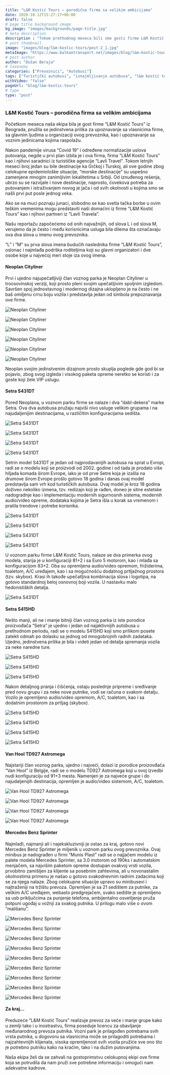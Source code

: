 ```yaml
---
title: "L&M Kostić Tours – porodična firma sa velikim ambicijama"
date: 2020-10-12T15:27:17+06:00
draft: false
# page title background image
bg_image: "images/backgrounds/page-title.jpg"
# meta description
description : "Tokom prethodnog meseca bili smo gosti firme L&M Kostić Tours iz Beograda, porodične firme sa velikim ambicijama i rezultatima iza sebe u prethodnom periodu."
# post thumbnail
image: "images/blog/l&m-kostic-tours/post-2_1.jpg"
metaImage: "https://www.balkantransport.net/images/blog/l&m-kostic-tours/post-2_1.jpg"
# post author
author: "Dušan Beraja"
# taxonomy
categories: ["Prevoznici", "Autobusi"]
tags: ["Turistički autobusi", "iznajmljivanje autobusa", "l&m kostić tours", "lavli travel", "neoplan", "setra", "turizam", "van hool"]
withVideo: "false"
pageUrl: "blog/l&m-kostic-tours"
# type
type: "post"
---
```


### L&M Kostić Tours – porodična firma sa velikim ambicijama

Početkom meseca naša ekipa bila je gost firme “L&M Kostić Tours” iz Beograda, pružila se jedinstvena prilika za upoznavanje sa vlasnicima firme, sa glavnim ljudima u organizaciji ovog prevoznika, kao i upoznavanje sa voznim jedinicama kojima raspolažu.

Nakon pandemije virusa “Covid 19” i određene normalizacije uslova putovanja, negde u prvi plan izbila je i ova firma, firma “L&M Kostić Tours” kao i njihovi saradnici iz turističke agencije “Lavli Travel”. Tokom letnjih meseci broj jedan su bile destinacije ka Grčkoj i Turskoj, ali ove godine zbog celokupne epidemiološke situacije, “morske destinacije” su uspešno zamenjene mnogim zanimljivim lokalitetima u Srbiji. Od iznuđenog rešenja, ubrzo su se razvijale i nove destinacije, naprosto, čovekova potreba za putovanjem i istraživanjem novog je jača i od svih okolnosti u kojima smo se našli prvi put posle jednog veka.

Ako se na muci poznaju junaci, slobodno se kao svetla tačka borbe u ovim teškim vremenima mogu predstaviti naši domaćini iz firme “L&M Kostić Tours” kao i njihovi partneri iz “Lavli Travela”.

Našu reportažu započećemo od onih najvažnijih, od slova L i od slova M, verujemo da je često i među korisnicima usluga bila dilema šta označavaju ova dva slova u imenu ovog prevoznika.

“L” i “M” su prva slova imena budućih naslednika firme “L&M Kostić Tours”, oslonac i najmlađa podrška roditeljima koji su glavni organizatori i dve osobe koje u najvećoj meri stoje iza ovog imena.

#### Neoplan Cityliner
Prvi i ujedno najupečatljiviji član voznog parka je Neoplan Cityliner u troosovinskoj verziji, koji prosto pleni svojim upečatljivim spoljnim izgledom. Savršen spoj jednostavnog i modernog dizajna uklopljeno je na često i ne baš omiljenu crnu boju vozila i predstavlja jedan od simbola prepoznavanja ove firme.

![Neoplan Cityliner](/images/blog/l&m-kostic-tours/post-2_2.jpg "Neoplan Cityliner")

![Neoplan Cityliner](/images/blog/l&m-kostic-tours/post-2_3.jpg "Neoplan Cityliner")

![Neoplan Cityliner](/images/blog/l&m-kostic-tours/post-2_4.jpg "Neoplan Cityliner")

![Neoplan Cityliner](/images/blog/l&m-kostic-tours/post-2_5.jpg "Neoplan Cityliner")

![Neoplan Cityliner](/images/blog/l&m-kostic-tours/post-2_6.jpg "Neoplan Cityliner")

![Neoplan Cityliner](/images/blog/l&m-kostic-tours/post-2_7.jpg "Neoplan Cityliner")

Neoplan svojim jedinstvenim dizajnom prosto skuplja poglede gde god bi se pojavio, zbog svog izgleda i visokog paketa opreme neretko se koristi i za goste koji žele VIP uslugu.

#### Setra S431DT

Pored Neoplana, u voznom parku firme se nalaze i dva “dabl-dekera” marke Setra. Ova dva autobusa pružaju najviši nivo usluge velikim grupama i na najudaljenijim destinacijama, u različitim konfiguracijama sedišta.

![Setra S431DT](/images/blog/l&m-kostic-tours/post-2_8.jpg "Setra S431DT")

![Setra S431DT](/images/blog/l&m-kostic-tours/post-2_9.jpg "Setra S431DT")

![Setra S431DT](/images/blog/l&m-kostic-tours/post-2_10.jpg "Setra S431DT")

![Setra S431DT](/images/blog/l&m-kostic-tours/post-2_11.jpg "Setra S431DT")

Setrin model S431DT je jedan od najprodavanijih autobusa na sprat u Evropi, radi se o modelu koji se proizvodi od 2002. godine i od tada je prodato više hiljada komada širom Evrope, iako je od prve Setre koja je izašla na drumove širom Evrope prošlo gotovo 18 godina i danas ovaj model predstavlja sam vrh kod turističkih autobusa. Ovaj model je kroz 18 godina doživeo nekoliko izmena, tzv. redizajn koji je rađen, doneo je sitne estetske nadogradnje kao i implementaciju modernih sigurnosnih sistema, modernih audio/video opreme, dodataka kojima je Setra išla u korak sa vremenom i pratila trendove i potrebe korisnika.

![Setra S431DT](/images/blog/l&m-kostic-tours/post-2_13.jpg "Setra S431DT")

![Setra S431DT](/images/blog/l&m-kostic-tours/post-2_14.jpg "Setra S431DT")

![Setra S431DT](/images/blog/l&m-kostic-tours/post-2_15.jpg "Setra S431DT")

![Setra S431DT](/images/blog/l&m-kostic-tours/post-2_16.jpg "Setra S431DT")

U voznom parku firme L&M Kostić Tours, nalaze se dva primerka ovog modela, starija je u konfiguraciji 81+2 i sa Euro 5 motorom, kao i mlađa sa konfiguracijom 83+2. Oba su opremljena audio/video opremom, frižiderima, toaletom, A/C uređajem, kao i sa mogućnošću dodatnog prtljažnog prostora (tzv. skybox). Krasi ih takođe upečatljiva kombinacija slova i logotipa, na gotovo standardnoj beloj osnovnoj boji vozila. U nastavku malo hedonistiških detalja.

![Setra S431DT](/images/blog/l&m-kostic-tours/post-2_12.jpg "Setra S431DT")

#### Setra S415HD

Nešto manji, ali ne i manje bitniji član voznog parka iz iste porodice proizvođača “Setra” je ujedno i jedan od najaktivnijih autobusa u prethodnom periodu, radi se o modelu S415HD koji smo prilikom posete zatekli odmah po dolasku sa jednog od mnogobrojnih radnih zadataka. Ujedno, jedinstvena prilika je bila i videti jedan od detalja spremanja vozila za neke naredne ture.

![Setra S415HD](/images/blog/l&m-kostic-tours/post-2_17.jpg "Setra S415HD")

![Setra S415HD](/images/blog/l&m-kostic-tours/post-2_18.jpg "Setra S415HD")

![Setra S415HD](/images/blog/l&m-kostic-tours/post-2_19.jpg "Setra S415HD")

Nakon detaljnog pranja i čišćenja, ostaju poslednje pripreme i sređivanje pred novu grupu i za neke nove putnike, vodi se računa o svakom detalju. Vozilo je opremljeno audio/video opremom, A/C, toaletom, kao i sa dodatnim prostorom za prtljag (skybox).

![Setra S415HD](/images/blog/l&m-kostic-tours/post-2_20.jpg "Setra S415HD")

![Setra S415HD](/images/blog/l&m-kostic-tours/post-2_22.jpg "Setra S415HD")

![Setra S415HD](/images/blog/l&m-kostic-tours/post-2_21.jpg "Setra S415HD")

![Setra S415HD](/images/blog/l&m-kostic-tours/post-2_23.jpg "Setra S415HD")

#### Van Hool TD927 Astromega

Najstariji član voznog parka, ujedno i najveći, dolazi iz porodice proizovđača “Van Hool” iz Belgije, radi se o modelu TD927 Astromega koji u ovoj izvedbi nudi konfiguraciju od 91+3 mesta. Namenjen je za najveće grupe i do najudaljenijih destinacija, opremljen je audio/video sistemom, A/C, toaletom.

![Van Hool TD927 Astromega](/images/blog/l&m-kostic-tours/post-2_24.jpg "Van Hool TD927 Astromega")

![Van Hool TD927 Astromega](/images/blog/l&m-kostic-tours/post-2_25.jpg "Van Hool TD927 Astromega")

![Van Hool TD927 Astromega](/images/blog/l&m-kostic-tours/post-2_26.jpg "Van Hool TD927 Astromega")

![Van Hool TD927 Astromega](/images/blog/l&m-kostic-tours/post-2_27.jpg "Van Hool TD927 Astromega")

#### Mercedes Benz Sprinter

Najmlađi, najmanji ali i najekskluzivniji je ostao za kraj, gotovo novi Mercedes Benz Sprinter je miljenik u voznom parku ovog prevoznika. Ovaj minibus je nadograđen u firmi “Munis Plast” radi se o najjačem modelu iz palete modela Mercedes Sprinter, sa 3.0 motorom od 190ks i automatskim menjačem, sa najvišim paketom opreme dostupan ovakvoj vrsti vozila, prvobitno zamišljen za klijente sa posebnim zahtevima, ali u novonastalim okolnostima primenu je našao u gotovo svakodnevnim radnim zadacima koji se za njega nalaze. Zbog celokupne situacije upravo su minibusevi i najtraženiji na tržištu prevoza. Opremljen je sa 21 sedištem za putnike, za velikim A/C uređajem, webasto predgrejačem, svako sedište je opremljeno sa usb priključcima za punjenje telefona, ambijentalno osvetljenje pruža potpuni ugođaj u vožnji za svakog putnika. U prilogu malo više o ovom “mališanu”.

![Mercedes Benz Sprinter](/images/blog/l&m-kostic-tours/post-2_28.jpg "Mercedes Benz Sprinter")

![Mercedes Benz Sprinter](/images/blog/l&m-kostic-tours/post-2_29.jpg "Mercedes Benz Sprinter")

![Mercedes Benz Sprinter](/images/blog/l&m-kostic-tours/post-2_30.jpg "Mercedes Benz Sprinter")

![Mercedes Benz Sprinter](/images/blog/l&m-kostic-tours/post-2_31.jpg "Mercedes Benz Sprinter")

![Mercedes Benz Sprinter](/images/blog/l&m-kostic-tours/post-2_32.jpg "Mercedes Benz Sprinter")

![Mercedes Benz Sprinter](/images/blog/l&m-kostic-tours/post-2_33.jpg "Mercedes Benz Sprinter")

![Mercedes Benz Sprinter](/images/blog/l&m-kostic-tours/post-2_34.jpg "Mercedes Benz Sprinter")

![Mercedes Benz Sprinter](/images/blog/l&m-kostic-tours/post-2_35.jpg "Mercedes Benz Sprinter")

![Mercedes Benz Sprinter](/images/blog/l&m-kostic-tours/post-2_36.jpg "Mercedes Benz Sprinter")

#### Za kraj...

Preduzeće “L&M Kostić Tours” realizuje prevoz za veće i manje grupe kako u zemlji tako i u inostrastvu, firma poseduje licencu za obavljanje međunarodnog prevoza putnika. Vozni park je prilagođen potrebama svih vrsta putnika, u dogovoru sa vlasnicima može se prilagoditi potrebama i najzahtevnijih klijenata, visoka opremljenost svih vozila pružiće sve ono što je potrebno putniku kako na kraćim, tako i na dužim putovanjima.

Naša ekipa želi da se zahvali na gostoprimstvu celokupnoj ekipi ove firme koja se potrudila da nam pruži sve potrebne informaciju i omogući nam adekvatne kadrove.